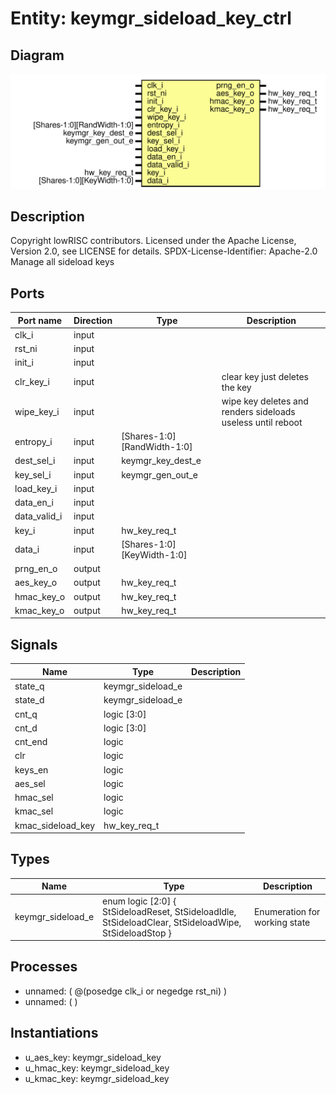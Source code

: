 # Entity: keymgr_sideload_key_ctrl

## Diagram

![Diagram](keymgr_sideload_key_ctrl.svg "Diagram")
## Description

Copyright lowRISC contributors.
 Licensed under the Apache License, Version 2.0, see LICENSE for details.
 SPDX-License-Identifier: Apache-2.0
 Manage all sideload keys
 
## Ports

| Port name    | Direction | Type                        | Description                                                 |
| ------------ | --------- | --------------------------- | ----------------------------------------------------------- |
| clk_i        | input     |                             |                                                             |
| rst_ni       | input     |                             |                                                             |
| init_i       | input     |                             |                                                             |
| clr_key_i    | input     |                             | clear key just deletes the key                              |
| wipe_key_i   | input     |                             | wipe key deletes and renders sideloads useless until reboot |
| entropy_i    | input     | [Shares-1:0][RandWidth-1:0] |                                                             |
| dest_sel_i   | input     | keymgr_key_dest_e           |                                                             |
| key_sel_i    | input     | keymgr_gen_out_e            |                                                             |
| load_key_i   | input     |                             |                                                             |
| data_en_i    | input     |                             |                                                             |
| data_valid_i | input     |                             |                                                             |
| key_i        | input     | hw_key_req_t                |                                                             |
| data_i       | input     | [Shares-1:0][KeyWidth-1:0]  |                                                             |
| prng_en_o    | output    |                             |                                                             |
| aes_key_o    | output    | hw_key_req_t                |                                                             |
| hmac_key_o   | output    | hw_key_req_t                |                                                             |
| kmac_key_o   | output    | hw_key_req_t                |                                                             |
## Signals

| Name              | Type              | Description |
| ----------------- | ----------------- | ----------- |
| state_q           | keymgr_sideload_e |             |
| state_d           | keymgr_sideload_e |             |
| cnt_q             | logic [3:0]       |             |
| cnt_d             | logic [3:0]       |             |
| cnt_end           | logic             |             |
| clr               | logic             |             |
| keys_en           | logic             |             |
| aes_sel           | logic             |             |
| hmac_sel          | logic             |             |
| kmac_sel          | logic             |             |
| kmac_sideload_key | hw_key_req_t      |             |
## Types

| Name              | Type                                                                                                                        | Description                    |
| ----------------- | --------------------------------------------------------------------------------------------------------------------------- | ------------------------------ |
| keymgr_sideload_e | enum logic [2:0] {     StSideloadReset,     StSideloadIdle,     StSideloadClear,     StSideloadWipe,     StSideloadStop   } | Enumeration for working state  |
## Processes
- unnamed: ( @(posedge clk_i or negedge rst_ni) )
- unnamed: (  )
## Instantiations

- u_aes_key: keymgr_sideload_key
- u_hmac_key: keymgr_sideload_key
- u_kmac_key: keymgr_sideload_key
